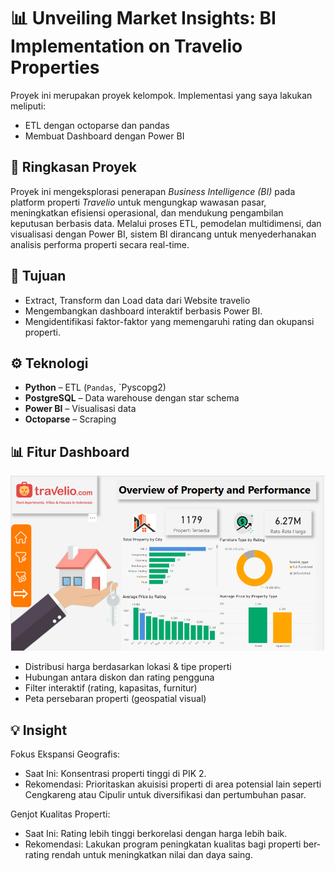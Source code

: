 # 📊 Unveiling Market Insights: BI Implementation on Travelio Properties

Proyek ini merupakan proyek kelompok. Implementasi yang saya lakukan meliputi:
- ETL dengan octoparse dan pandas
- Membuat Dashboard dengan Power BI

## 🧠 Ringkasan Proyek

Proyek ini mengeksplorasi penerapan *Business Intelligence (BI)* pada platform properti *Travelio* untuk mengungkap wawasan pasar, meningkatkan efisiensi operasional, dan mendukung pengambilan keputusan berbasis data. Melalui proses ETL, pemodelan multidimensi, dan visualisasi dengan Power BI, sistem BI dirancang untuk menyederhanakan analisis performa properti secara real-time.

## 🎯 Tujuan

- Extract, Transform dan Load data dari Website travelio
- Mengembangkan dashboard interaktif berbasis Power BI.
- Mengidentifikasi faktor-faktor yang memengaruhi rating dan okupansi properti.

## ⚙️ Teknologi

- **Python** – ETL (`Pandas`, `Pyscopg2)
- **PostgreSQL** – Data warehouse dengan star schema
- **Power BI** – Visualisasi data
- **Octoparse** – Scraping 


## 📊 Fitur Dashboard

![dashboard](dashboard.png)

- Distribusi harga berdasarkan lokasi & tipe properti
- Hubungan antara diskon dan rating pengguna
- Filter interaktif (rating, kapasitas, furnitur)
- Peta persebaran properti (geospatial visual)

## 💡 Insight

Fokus Ekspansi Geografis:

- Saat Ini: Konsentrasi properti tinggi di PIK 2.
- Rekomendasi: Prioritaskan akuisisi properti di area potensial lain seperti Cengkareng atau Cipulir untuk diversifikasi dan pertumbuhan pasar.

Genjot Kualitas Properti:

- Saat Ini: Rating lebih tinggi berkorelasi dengan harga lebih baik.
- Rekomendasi: Lakukan program peningkatan kualitas bagi properti ber-rating rendah untuk meningkatkan nilai dan daya saing.
